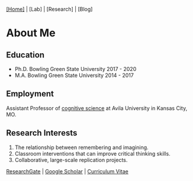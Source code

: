 [[Home]](https://jaredbranch.github.io/) | [Lab] | [Research] | [Blog] 
# About Me

## Education
* Ph.D. Bowling Green State University 2017 - 2020
* M.A. Bowling Green State University 2014 - 2017

## Employment
Assistant Professor of [cognitive science](http://catalog.avila.edu/preview_program.php?catoid=14&poid=1836) at Avila University in Kansas City, MO.

## Research Interests
1. The relationship between remembering and imagining.
2. Classroom interventions that can improve critical thinking skills. 
3. Collaborative, large-scale replication projects.

[ResearchGate](https://www.researchgate.net/profile/Jared_Branch) | [Google Scholar](https://scholar.google.com/citations?user=HnuYVnsAAAAJ&hl=en) | [Curriculum Vitae](https://drive.google.com/file/d/1Q0JiuC8dcB6SHJw_LV9OQMuo799ARIL_/view?usp=sharing)
